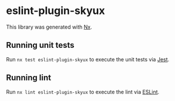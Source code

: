 # eslint-plugin-skyux

This library was generated with [Nx](https://nx.dev).

## Running unit tests

Run `nx test eslint-plugin-skyux` to execute the unit tests via [Jest](https://jestjs.io).

## Running lint

Run `nx lint eslint-plugin-skyux` to execute the lint via [ESLint](https://eslint.org/).
